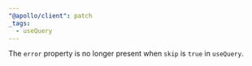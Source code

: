 ```yaml
---
"@apollo/client": patch
_tags:
  - useQuery
---
```


The `error` property is no longer present when `skip` is `true` in `useQuery`.

